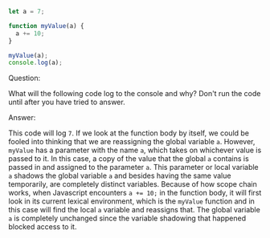 ```Javascript
let a = 7;

function myValue(a) {
  a += 10;
}

myValue(a);
console.log(a);
```

Question:

What will the following code log to the console and why? Don't run the code
until after you have tried to answer.

Answer:

This code will log `7`. If we look at the function body by itself, we could be
fooled into thinking that we are reassigning the global variable `a`. However,
`myValue` has a parameter with the name `a`, which takes on whichever value is
passed to it. In this case, a copy of the value that the global `a` contains is
passed in and assigned to the parameter `a`. This parameter or local variable
`a` shadows the global variable `a` and besides having the same value
temporarily, are completely distinct variables. Because of how scope chain
works, when Javascript encounters `a += 10;` in the function body, it will
first look in its current lexical environment, which is the `myValue` function
and in this case will find the local `a` variable and reassigns that. The
global variable `a` is completely unchanged since the variable shadowing that
happened blocked access to it.